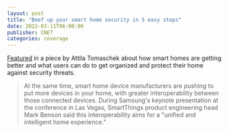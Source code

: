 ```yaml
---
layout: post
title: "Beef up your smart home security in 5 easy steps"
date: 2022-03-11T06:00:00
publisher: CNET
categories: coverage 
---
```


[Featured][ln1] in a piece by Attila Tomaschek about how smart homes are getting better and what users can do to get organized and protect their home against security threats.

> At the same time, smart home device manufacturers are pushing to put more devices in your home, with greater interoperability between those connected devices. During Samsung's keynote presentation at the conference in Las Vegas, SmartThings product engineering head Mark Benson said this interoperability aims for a "unified and intelligent home experience."

[ln1]: https://www.cnet.com/home/security/beef-up-your-smart-home-security-in-5-easy-steps/ "Beef up your smart home security in 5 easy steps"

